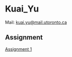 # Kuai_Yu
Mail: kuai.yu@mail.utoronto.ca
## Assignment
[Assignment 1](https://github.com/bcb420-2022/Kuai_Yu/blob/main/assignment1.html)
